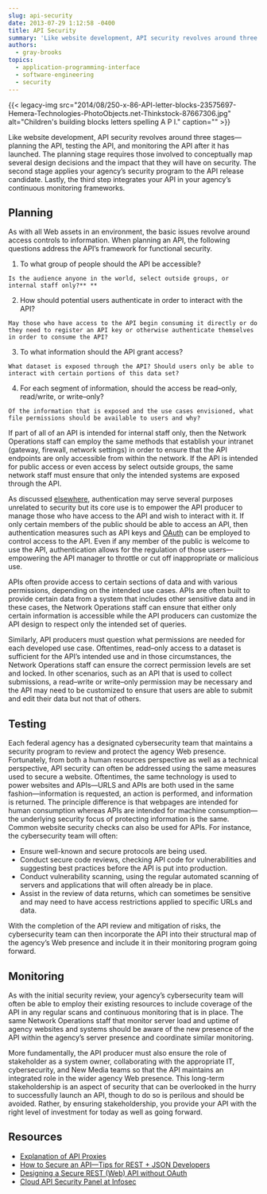 ```yaml
---
slug: api-security
date: 2013-07-29 1:12:58 -0400
title: API Security
summary: 'Like website development, API security revolves around three stages&mdash;planning the API, testing the API, and monitoring the API after it has launched. The planning stage requires those involved to conceptually map several design decisions and the impact that they will have on security. The second stage applies your agency’s security program to the API release'
authors:
  - gray-brooks
topics:
  - application-programming-interface
  - software-engineering
  - security
---
```


{{< legacy-img src="2014/08/250-x-86-API-letter-blocks-23575697-Hemera-Technologies-PhotoObjects.net-Thinkstock-87667306.jpg" alt="Children's building blocks letters spelling A P I." caption="" >}} 

Like website development, API security revolves around three stages—planning the API, testing the API, and monitoring the API after it has launched. The planning stage requires those involved to conceptually map several design decisions and the impact that they will have on security. The second stage applies your agency’s security program to the API release candidate. Lastly, the third step integrates your API in your agency’s continuous monitoring frameworks.

## Planning

As with all Web assets in an environment, the basic issues revolve around access controls to information. When planning an API, the following questions address the API’s framework for functional security.

  1. To what group of people should the API be accessible?
  
    Is the audience anyone in the world, select outside groups, or internal staff only?** ** 
  2. How should potential users authenticate in order to interact with the API?
  
    May those who have access to the API begin consuming it directly or do they need to register an API key or otherwise authenticate themselves in order to consume the API?
  3. To what information should the API grant access?
  
    What dataset is exposed through the API? Should users only be able to interact with certain portions of this data set?
  4. For each segment of information, should the access be read–only, read/write, or write–only?
  
    Of the information that is exposed and the use cases envisioned, what file permissions should be available to users and why?

If part of all of an API is intended for internal staff only, then the Network Operations staff can employ the same methods that establish your intranet (gateway, firewall, network settings) in order to ensure that the API endpoints are only accessible from within the network. If the API is intended for public access or even access by select outside groups, the same network staff must ensure that only the intended systems are exposed through the API.

As discussed [elsewhere](https://digital.gov/2013/03/12/api-basics#common-technical-choices "API Basics"), authentication may serve several purposes unrelated to security but its core use is to empower the API producer to manage those who have access to the API and wish to interact with it. If only certain members of the public should be able to access an API, then authentication measures such as API keys and [OAuth](http://en.wikipedia.org/wiki/OAuth) can be employed to control access to the API. Even if any member of the public is welcome to use the API, authentication allows for the regulation of those users—empowering the API manager to throttle or cut off inappropriate or malicious use.

APIs often provide access to certain sections of data and with various permissions, depending on the intended use cases. APIs are often built to provide certain data from a system that includes other sensitive data and in these cases, the Network Operations staff can ensure that either only certain information is accessible while the API producers can customize the API design to respect only the intended set of queries.

Similarly, API producers must question what permissions are needed for each developed use case. Oftentimes, read–only access to a dataset is sufficient for the API’s intended use and in those circumstances, the Network Operations staff can ensure the correct permission levels are set and locked. In other scenarios, such as an API that is used to collect submissions, a read–write or write–only permission may be necessary and the API may need to be customized to ensure that users are able to submit and edit their data but not that of others.

## Testing

Each federal agency has a designated cybersecurity team that maintains a security program to review and protect the agency Web presence. Fortunately, from both a human resources perspective as well as a technical perspective, API security can often be addressed using the same measures used to secure a website. Oftentimes, the same technology is used to power websites and APIs—URLS and APIs are both used in the same fashion—information is requested, an action is performed, and information is returned. The principle difference is that webpages are intended for human consumption whereas APIs are intended for machine consumption—the underlying security focus of protecting information is the same. Common website security checks can also be used for APIs. For instance, the cybersecurity team will often:

  * Ensure well-known and secure protocols are being used.
  * Conduct secure code reviews, checking API code for vulnerabilities and suggesting best practices before the API is put into production.
  * Conduct vulnerability scanning, using the regular automated scanning of servers and applications that will often already be in place.
  * Assist in the review of data returns, which can sometimes be sensitive and may need to have access restrictions applied to specific URLs and data.

With the completion of the API review and mitigation of risks, the cybersecurity team can then incorporate the API into their structural map of the agency’s Web presence and include it in their monitoring program going forward.

## Monitoring

As with the initial security review, your agency’s cybersecurity team will often be able to employ their existing resources to include coverage of the API in any regular scans and continuous monitoring that is in place. The same Network Operations staff that monitor server load and uptime of agency websites and systems should be aware of the new presence of the API within the agency’s server presence and coordinate similar monitoring.

More fundamentally, the API producer must also ensure the role of stakeholder as a system owner, collaborating with the appropriate IT, cybersecurity, and New Media teams so that the API maintains an integrated role in the wider agency Web presence. This long-term stakeholdership is an aspect of security that can be overlooked in the hurry to successfully launch an API, though to do so is perilous and should be avoided. Rather, by ensuring stakeholdership, you provide your API with the right level of investment for today as well as going forward.

## Resources

  * [Explanation of API Proxies](http://apievangelist.com/2011/06/11/the-battle-for-your-api-proxy/)
  * [How to Secure an API—Tips for REST + JSON Developers](http://www.stormpath.com/blog/how-secure-api-tips-rest-json-developers)
  * [Designing a Secure REST (Web) API without OAuth](http://www.thebuzzmedia.com/designing-a-secure-rest-api-without-oauth-authentication/)
  * [Cloud API Security Panel at Infosec](http://blog.programmableweb.com/2012/05/07/cloud-api-security-panel-at-infosec/)